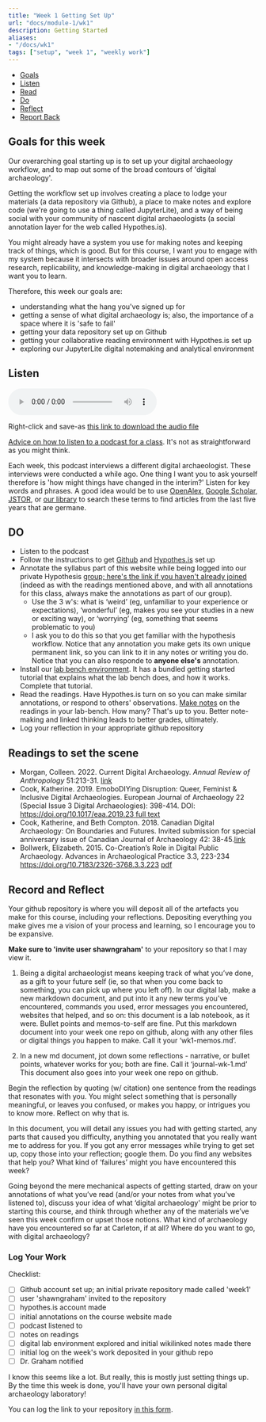 ```yaml
---
title: "Week 1 Getting Set Up"
url: "docs/module-1/wk1"
description: Getting Started
aliases:
- "/docs/wk1"
tags: ["setup", "week 1", "weekly work"]
---
```


+ [Goals](#goals)
+ [Listen](#listen)
+ [Read](#read)
+ [Do](#do)
+ [Reflect](#reflect)
+ [Report Back](#report)

## Goals for this week
<a name="goals"></a>

Our overarching goal starting up is to set up your digital archaeology workflow, and to map out some of the broad contours of 'digital archaeology'. 

Getting the workflow set up involves creating a place to lodge your materials (a data repository via Github), a place to make notes and explore code (we're going to use a thing called JupyterLite), and a way of being social with your community of nascent digital archaeologists (a social annotation layer for the web called Hypothes.is).

You might already have a system you use for making notes and keeping track of things, which is good. But for this course, I want you to engage with my system because it intersects with broader issues around open access research, replicability, and knowledge-making in digital archaeology that I want you to learn.

Therefore, this week our goals are:

+ understanding what the hang you've signed up for
+ getting a sense of what digital archaeology is; also, the importance of a space where it is 'safe to fail'
+ getting your data repository set up on Github
+ getting your collaborative reading environment with Hypothes.is set up
+ exploring our JupyterLite digital notemaking and analytical environment

## Listen
<a name="listen"></a>

<audio controls>
  <source src="../../audio/001_hist3000_welcome.mp3" type="audio/mpeg">
  Your browser does not support the audio element.
</audio>

Right-click and save-as [this link to download the audio file](../../audio/001_hist3000_welcome.mp3)

[Advice on how to listen to a podcast for a class](https://abbymullen.org/how-to-listen-to-a-podcast-for-class/). It's not as straightforward as you might think.

Each week, this podcast interviews a different digital archaeologist. These interviews were conducted a while ago. One thing I want you to ask yourself therefore is 'how might things have changed in the interim?' Listen for key words and phrases. A good idea would be to use [OpenAlex](https://openalex.org/), [Google Scholar](https://scholar.google.com/), [JSTOR](https://proxy.library.carleton.ca/login?qurl=https%3A%2F%2Fwww.jstor.org%2F), or [our library](https://library.carleton.ca/) to search these terms to find articles from the last five years that are germane.

## DO
<a name="do"></a>

- Listen to the podcast
- Follow the instructions to get [Github](../../materials/wk1-github) and [Hypothes.is](../../materials/wk1-hypothesis) set up
- Annotate the syllabus part of this website while being logged into our private Hypothesis [group; here's the link if you haven't already joined](https://hypothes.is/groups/XMa13mwk/digiarch-fall2025) (indeed as with the readings mentioned above, and with all annotations for this class, always make the annotations as part of our group). 
	- Use the 3 w's: what is ‘weird’ (eg, unfamiliar to your experience or expectations), ‘wonderful’ (eg, makes you see your studies in a new or exciting way), or ‘worrying’ (eg, something that seems problematic to you)
	- I ask you to do this so that you get familiar with the hypothesis workflow. Notice that any annotation you make gets its own unique permanent link, so you can link to it in any notes or writing you do. Notice that you can also responde to **anyone else's** annotation.
- Install our [lab bench environment](../../materials/wk1-jupyterdesktop). It has a bundled getting started tutorial that explains what the lab bench does, and how it works. Complete that tutorial. 
- Read the readings. Have Hypothes.is turn on so you can make similar annotations, or respond to others' observations. [Make notes](../../materials/wk1-making-notes) on the readings in your lab-bench. How many? That's up to you. Better note-making and linked thinking leads to better grades, ultimately.
- Log your reflection in your appropriate github repository 

## Readings to set the scene
<a name="read"></a>

+ Morgan, Colleen. 2022. Current Digital Archaeology. _Annual Review of Anthropology_ 51:213-31. [link](../../static/annurev-anthro-041320-114101.pdf)
+ Cook, Katherine. 2019. EmoboDIYing Disruption: Queer, Feminist & Inclusive Digital Archaeologies. European Journal of Archaeology 22 (Special Issue 3 Digital Archaeologies): 398-414.  DOI: [https://doi.org/10.1017/eaa.2019.23 ](https://doi.org/10.1017/eaa.2019.23 ) [full text](https://via.hypothes.is/https://www.cambridge.org/core/journals/european-journal-of-archaeology/article/embodiying-disruption-queer-feminist-and-inclusive-digital-archaeologies/2D0B1F0D892CACE6782FC11EF46548BA/core-reader)
+ Cook, Katherine, and Beth Compton. 2018. Canadian Digital Archaeology: On Boundaries and Futures. Invited submission for special anniversary issue of Canadian Journal of Archaeology 42: 38-45.[link](../../static/Canadian_Digital_Archaeology_On_Boundari.pdf)
+ Bollwerk, Elizabeth. 2015. Co-Creation’s Role in Digital Public Archaeology. Advances in Archaeological Practice 3.3, 223-234  https://doi.org/10.7183/2326-3768.3.3.223 [pdf](https://via.hypothes.is/https://www.cambridge.org/core/services/aop-cambridge-core/content/view/9213F22B1FA891D11262BE3F49376C0E/S2326376800000486a.pdf/cocreations_role_in_digital_public_archaeology.pdf)

## Record and Reflect
<a name="reflect"></a>

Your github repository is where you will deposit all of the artefacts you make for this course, including your reflections. Depositing everything you make gives me a vision of your process and learning, so I encourage you to be expansive.

**Make sure to 'invite user shawngraham'** to your repository so that I may view it. 

1. Being a digital archaeologist means keeping track of what you’ve done, as a gift to your future self (ie, so that when you come back to something, you can pick up where you left off). In our digital lab, make a new markdown document, and put into it any new terms you’ve encountered, commands you used, error messages you encountered, websites that helped, and so on: this document is a lab notebook, as it were. Bullet points and memos-to-self are fine. Put this markdown document into your week one repo on github, along with any other files or digital things you happen to make. Call it your ‘wk1-memos.md’.

2. In a new md document, jot down some reflections - narrative, or bullet points, whatever works for you; both are fine. Call it ‘journal-wk-1.md’ This document also goes into your week one repo on github.

Begin the reflection by quoting (w/ citation) one sentence from the readings that resonates with you. You might select something that is personally meaningful, or leaves you confused, or makes you happy, or intrigues you to know more. Reflect on why that is.

In this document, you will detail any issues you had with getting started, any parts that caused you difficulty, anything you annotated that you really want me to address for you. If you got any error messages while trying to get set up, copy those into your reflection; google them. Do you find any websites that help you? What kind of ‘failures’ might you have encountered this week? 

Going beyond the mere mechanical aspects of getting started, draw on your annotations of what you’ve read (and/or your notes from what you’ve listened to), discuss your idea of what ‘digital archaeology' might be prior to starting this course, and think through whether any of the materials we’ve seen this week confirm or upset those notions. What kind of archaeology have you encountered so far at Carleton, if at all? Where do you want to go, with digital archaeology?

### Log Your Work
<a name="report"></a>

Checklist:
- [ ] Github account set up; an initial private repository made called 'week1'
- [ ] user 'shawngraham' invited to the repository
- [ ] hypothes.is account made
- [ ] initial annotations on the course website made
- [ ] podcast listened to
- [ ] notes on readings
- [ ] digital lab environment explored and initial wikilinked notes made there
- [ ] initial log on the week's work deposited in your github repo
- [ ] Dr. Graham notified

I know this seems like a lot. But really, this is mostly just setting things up. By the time this week is done, you'll have your own personal digital archaeology laboratory!

You can log the link to your repository [in this form](https://forms.gle/XLpFTRXxknJ4RSbS7).

